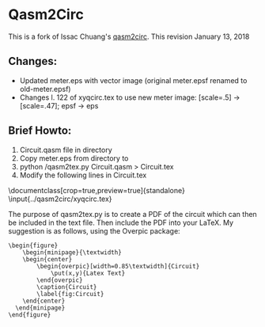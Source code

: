 Qasm2Circ
=========
This is a fork of Issac Chuang's [qasm2circ](https://www.media.mit.edu/quanta/qasm2circ/).
This revision January 13, 2018

Changes:
--------

* Updated meter.eps with vector image (original meter.epsf renamed to old-meter.epsf)
* Changes l. 122 of xyqcirc.tex to use new meter image: [scale=.5] -> [scale=.47]; epsf -> eps

Brief Howto:
------------

1. Circuit.qasm file in <target> directory
2. Copy meter.eps from <qasm2circ> directory to <target>
3. python <qasm2circ>/qasm2tex.py Circuit.qasm > Circuit.tex
4. Modify the following lines in Circuit.tex

\documentclass[crop=true,preview=true]{standalone}
\input{../qasm2circ/xyqcirc.tex}

The purpose of qasm2tex.py is to create a PDF of the circuit which can then be included in the text file.
Then include the PDF into your LaTeX.  My suggestion is as follows, using the Overpic package:

    \begin{figure}
        \begin{minipage}{\textwidth}
        \begin{center}
            \begin{overpic}[width=0.85\textwidth]{Circuit}
                \put(x,y){Latex Text}
            \end{overpic}
            \caption{Circuit}
            \label{fig:Circuit}
        \end{center}
      \end{minipage}
    \end{figure}
